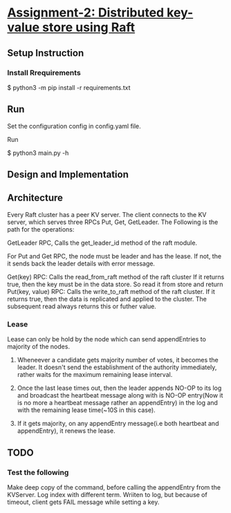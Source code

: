 # [Assignment-2: Distributed key-value store using Raft]( https://docs.google.com/document/u/1/d/e/2PACX-1vSy3psit4UbAQci5vZhj-NhRQCIm5eBRdCDIXnnAe_cNPouWomX6P95MSuZdoSMd_rV0ugUJvJaVnGY/pub)

## Setup Instruction

### Install Rrequirements

$ python3 -m pip install -r requirements.txt

## Run

Set the configuration config in config.yaml file.

Run

$ python3 main.py -h

## Design and Implementation

## Architecture

Every Raft cluster has a peer KV server.
The client connects to the KV server, which serves three RPCs Put, Get, GetLeader.
The Following is the path for the operations:

GetLeader RPC,
    Calls the get_leader_id method of the raft module.

For Put and Get RPC, the node must be leader and has the lease. If not, the it sends back the leader details with error message.

Get(key) RPC:
    Calls the read_from_raft method of the raft cluster
    If it returns true, then the key must be in the data store. So read it from store and return
Put(key, value) RPC:
    Calls the write_to_raft method of the raft cluster.
    If it returns true, then the data is replicated and applied to the cluster. The subsequent read always returns this or futher value.

### Lease

Lease can only be hold by the node which can send appendEntries to majority of the nodes.

1. Wheneever a candidate gets majority number of votes, it becomes the leader.
It doesn't send the establishment of the authority immediately, rather waits for the maximum remaining lease interval.

2. Once the last lease times out, then the leader appends NO-OP to its log and broadcast the heartbeat message along with is NO-OP entry(Now it is no more a heartbeat message rather an appendEntry) in the log and with the remaining lease time(~10S in this case).

3. If it gets majority, on any appendEntry message(i.e both heartbeat and appendEntry), it renews the lease.

## TODO

### Test the following

Make deep copy of the command, before calling the appendEntry from the KVServer.
Log index with different term.
Wriiten to log, but because of timeout, client gets FAIL message while setting a key.
